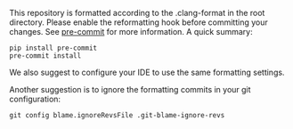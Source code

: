 This repository is formatted according to the .clang-format in the root directory. 
Please enable the reformatting hook before committing your changes.
See [pre-commit](https://pre-commit.com/) for more information.
A quick summary:
```
pip install pre-commit
pre-commit install
```

We also suggest to configure your IDE to use the same formatting settings.

Another suggestion is to ignore the formatting commits in your git configuration:
```
git config blame.ignoreRevsFile .git-blame-ignore-revs
```
